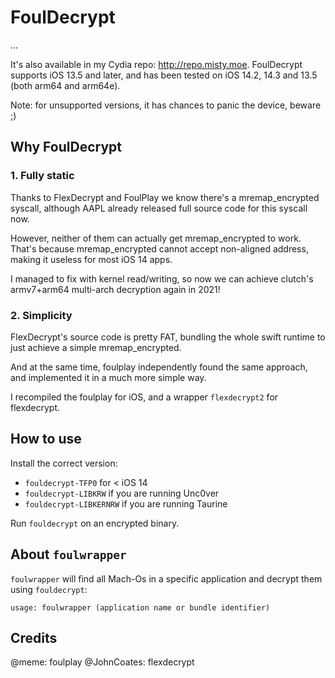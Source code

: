 # FoulDecrypt
...

It's also available in my Cydia repo: http://repo.misty.moe. FoulDecrypt supports iOS 13.5 and later, and has been tested on iOS 14.2, 14.3 and 13.5 (both arm64 and arm64e).

Note: for unsupported versions, it has chances to panic the device, beware ;)

## Why FoulDecrypt

### 1. Fully static

Thanks to FlexDecrypt and FoulPlay we know there's a mremap_encrypted syscall, although AAPL already released full source code for this syscall now.

However, neither of them can actually get mremap_encrypted to work. That's because mremap_encrypted cannot accept non-aligned address, making it useless for most iOS 14 apps.

I managed to fix with kernel read/writing, so now we can achieve clutch's armv7+arm64 multi-arch decryption again in 2021!

### 2. Simplicity

FlexDecrypt's source code is pretty FAT, bundling the whole swift runtime to just achieve a simple mremap_encrypted.

And at the same time, foulplay independently found the same approach, and implemented it in a much more simple way.

I recompiled the foulplay for iOS, and a wrapper `flexdecrypt2` for flexdecrypt.

## How to use

Install the correct version:
- `fouldecrypt-TFP0` for < iOS 14
- `fouldecrypt-LIBKRW` if you are running Unc0ver
- `fouldecrypt-LIBKERNRW` if you are running Taurine

Run `fouldecrypt` on an encrypted binary.

## About `foulwrapper`

`foulwrapper` will find all Mach-Os in a specific application and decrypt them using `fouldecrypt`:

`usage: foulwrapper (application name or bundle identifier)`

## Credits
@meme: foulplay
@JohnCoates: flexdecrypt
